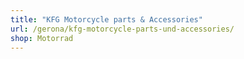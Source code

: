 ```yaml
---
title: "KFG Motorcycle parts & Accessories"
url: /gerona/kfg-motorcycle-parts-und-accessories/
shop: Motorrad
---
```

